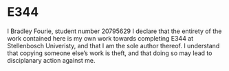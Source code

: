 # E344
I Bradley Fourie, student number 20795629 I declare
that the entirety of the work contained here is my own work towards completing E344 at Stellenbosch
Univeristy, and that I am the sole author thereof. I understand that copying someone else’s work is
theft, and that doing so may lead to disciplanary action against me.
